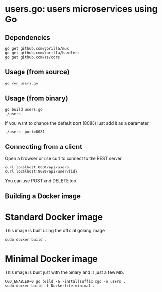 users.go: users microservices using Go
======================================

## Dependencies

```
go get github.com/gorilla/mux
go get github.com/gorilla/handlers
go get github.com/rs/cors
```
## Usage (from source)

```
go run users.go
```

## Usage (from binary)

```
go build users.go
./users
```

If you want to change the default port (8080) just add it as a parameter
```
./users -port=8081
```

## Connecting from a client

Open a browser or use curl to connect to the REST server

```
curl localhost:8080/api/users
curl localhost:8080/api/user/{id}
```

You can use POST and DELETE too.

## Building a Docker image

# Standard Docker image

This image is built using the official golang image
```
sudo docker build .
```

# Minimal Docker image

This image is built just with the binary and is just a few Mb.
```
CGO_ENABLED=0 go build -a -installsuffix cgo -o users .
sudo docker build -f Dockerfile.minimal .
```

